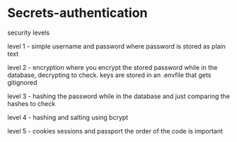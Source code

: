 # Secrets-authentication
security levels

level 1 - simple username and password where password is stored as plain text

level 2 - encryption where you encrypt the stored password while in the database, decrypting to check. keys are stored in an .envfile that gets gitignored

level 3 - hashing the password while in the database and just comparing the hashes to check

level 4 - hashing and salting using bcrypt

level 5 - cookies sessions and passport the order of the code is important


